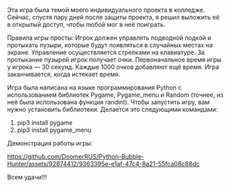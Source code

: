 Эта игра была темой моего индивидуального проекта в колледже. Сейчас, спустя пару дней после защиты проекта, я решил выложить её в открытый доступ, чтобы любой мог в неё поиграть.

Правила игры просты:
Игрок должен управлять подводной лодкой и протыкать пузыри, которые будут появляться в случайных местах на экране.
Управление осуществляется стрелками на клавиатуре. За протыкание пузырей игрок получает очки.
Первоначальное время игры у игрока — 30 секунд.
Каждые 1000 очков добавляют ещё время. Игра заканчивается, когда истекает время.

Игра была написана на языке программирования Python с использованием библиотек Pygame, Pygame_menu и Random (точнее, из неё была использована функция randint).
Чтобы запустить игру, вам нужно установить библиотеки. Делается это следующими командами:
1. pip3 install pygame
2. pip3 install pygame_menu

Демонстрация работы игры:


https://github.com/DoomerRUS/Python-Bubble-Hunter/assets/92874412/9363395e-e1af-47c4-8a21-55fca08c88dc



Всем удачи!!!
